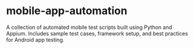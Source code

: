 # mobile-app-automation
A collection of automated mobile test scripts built using Python and Appium. Includes sample test cases, framework setup, and best practices for Android app testing.
